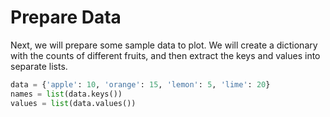 # Prepare Data

Next, we will prepare some sample data to plot. We will create a dictionary with the counts of different fruits, and then extract the keys and values into separate lists.

```python
data = {'apple': 10, 'orange': 15, 'lemon': 5, 'lime': 20}
names = list(data.keys())
values = list(data.values())
```
